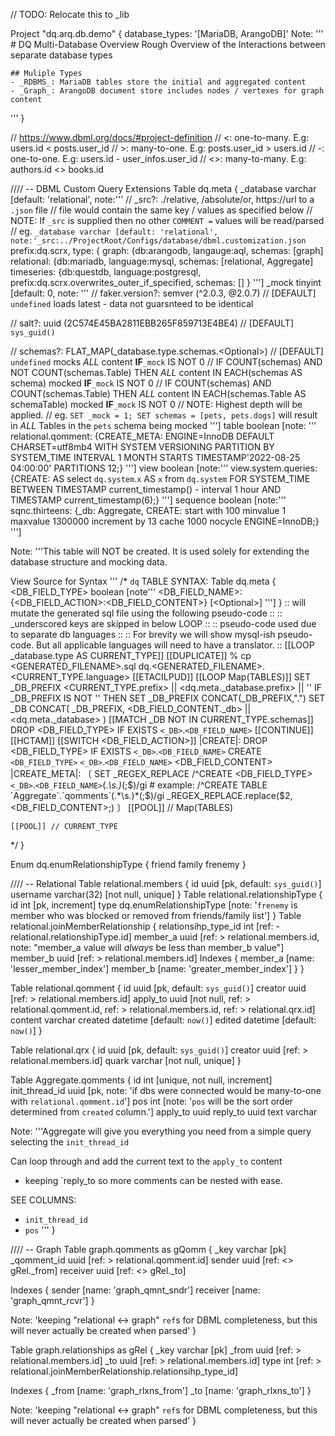 // TODO: Relocate this to _lib

Project "dq.arq.db.demo" {
  database_types: '[MariaDB, ArangoDB]'
  Note: '''
    # DQ Multi-Database Overview
    Rough Overview of the Interactions between separate database types

    ## Muliple Types
    - _RDBMS_: MariaDB tables store the initial and aggregated content
    - _Graph_: ArangoDB document store includes nodes / vertexes for graph content
  '''
}

// https://www.dbml.org/docs/#project-definition
// <: one-to-many. E.g: users.id < posts.user_id
// >: many-to-one. E.g: posts.user_id > users.id
// -: one-to-one. E.g: users.id - user_infos.user_id
// <>: many-to-many. E.g: authors.id <> books.id

//// -- DBML Custom Query Extensions
Table dq.meta {
  _database varchar [default: 'relational', note:'''
    // _src?: ./relative, /absolute/or, https://url to a `.json` file
      // file would contain the same key / values as specified below
    // NOTE: If `_src` is supplied then no other `COMMENT =` values will be read/parsed
      // eg. `_database varchar [default: 'relational', note:'_src:../ProjectRoot/Configs/database/dbml.customization.json`
    prefix:dq.scrx,
    type: {
      graph: {db:arangodb, langauge:aql, schemas: [graph]
      relational: {db:mariadb, language:mysql, schemas: [relational, Aggregate]
      timeseries: {db:questdb, language:postgresql, prefix:dq.scrx.overwrites_outer_if_specified, schemas: []
    }
  ''']
  _mock tinyint [default: 0, note: '''
  // faker.version?: semver (^2.0.3, @2.0.7) // [DEFAULT] `undefined` loads latest - data not guarsnteed to be identical
  
  // salt?: uuid (2C574E45BA2811EBB265F859713E4BE4) // [DEFAULT] `sys_guid()`
  
  // schemas?: FLAT_MAP(_database.type.schemas.<Optional<Table>>) // [DEFAULT] `undefined` mocks _ALL_ content **IF** `_mock` IS NOT 0
    // IF COUNT(schemas) AND NOT COUNT(schemas.Table) THEN _ALL_ content IN EACH(schemas AS schema) mocked **IF** `_mock` IS NOT 0
    // IF COUNT(schemas) AND COUNT(schemas.Table) THEN _ALL_ content IN EACH(schemas.Table AS schemaTable) mocked **IF** `_mock` IS NOT 0
  // NOTE: Highest depth will be applied.
    // eg. `SET _mock = 1; SET schemas = [pets, pets.dogs]` will result in _ALL_ Tables in the `pets` schema being mocked
  ''']
  table boolean [note: '''
    relational.qomment: {CREATE_META: ENGINE=InnoDB DEFAULT CHARSET=utf8mb4 WITH SYSTEM VERSIONING PARTITION BY SYSTEM_TIME INTERVAL 1 MONTH STARTS TIMESTAMP'2022-08-25 04:00:00' PARTITIONS 12;}
  ''']
  view boolean [note:'''
    view.system.queries: {CREATE: AS select `dq.system`.`x` AS `x` from `dq.system` FOR SYSTEM_TIME BETWEEN TIMESTAMP current_timestamp() - interval 1 hour AND TIMESTAMP current_timestamp(6);}
  ''']
  sequence boolean [note:'''
    sqnc.thirteens: {_db: Aggregate, CREATE: start with 100 minvalue 1 maxvalue 1300000 increment by 13 cache 1000 nocycle ENGINE=InnoDB;}
  ''']
  
  Note: '''This table will NOT be created. It is used solely for extending the database structure and mocking data.
  
View Source for Syntax
'''
  /* `dq` TABLE SYNTAX:
    Table dq.meta {
     <DB_FIELD_TYPE> boolean [note\'\'\'
      <DB_FIELD_NAME>: {<DB_FIELD_ACTION>:<DB_FIELD_CONTENT>}
      [<Optional<ITERABLE>>]
     \'\'\']
    }
  :: will mutate the generated sql file using the following pseudo-code ::
      :: _underscored keys are skipped in below LOOP ::
        :: pseudo-code used due to separate db languages ::
  :: For brevity we will show mysql-ish pseudo-code.
      But all applicable languages will need to have a translator. ::
    [[LOOP _database.type AS CURRENT_TYPE]]
      [[DUPLICATE]]
        % cp <GENERATED_FILENAME>.sql dq.<GENERATED_FILENAME>.<CURRENT_TYPE.language>
      [[ETACILPUD]]
      [[LOOP Map(TABLES)]]
        SET _DB_PREFIX <CURRENT_TYPE.prefix> || <dq.meta._database.prefix> || ''
        IF _DB_PREFIX IS NOT '' THEN SET _DB_PREFIX CONCAT(_DB_PREFIX,".")
        SET _DB CONCAT(
          _DB_PREFIX,
          <DB_FIELD_CONTENT._db> || <dq.meta._database>
        )
        [[MATCH _DB NOT IN CURRENT_TYPE.schemas]]
          DROP <DB_FIELD_TYPE> IF EXISTS `<_DB>`.`<DB_FIELD_NAME>`
          [[CONTINUE]]
        [[HCTAM]]
        [[SWITCH <DB_FIELD_ACTION>]]
          |CREATE|:
            DROP <DB_FIELD_TYPE> IF EXISTS `<_DB>`.`<DB_FIELD_NAME>`
            CREATE `<DB_FIELD_TYPE>` `<_DB>`.`<DB_FIELD_NAME>` <DB_FIELD_CONTENT>
          |CREATE_META|:
            〔
            SET _REGEX_REPLACE /^CREATE <DB_FIELD_TYPE> `<_DB>`.`<DB_FIELD_NAME>`(.*\s.)*(;$)/gi
              # example: /^CREATE TABLE `Aggregate`.`qomments`(.*\s.)*(;$)/gi
            _REGEX_REPLACE.replace($2, <DB_FIELD_CONTENT>;)
            〕
      [[POOL]] // Map(TABLES)
      
    [[POOL]] // CURRENT_TYPE
*/
}

Enum dq.enumRelationshipType {
  friend
  family
  frenemy
}

//// -- Relational
Table relational.members {
  id uuid [pk, default: `sys_guid()`]
  username varchar(32) [not null, unique]
}
Table relational.relationshipType {
  id int [pk, increment]
  type dq.enumRelationshipType [note: '`frenemy` is member who was blocked or removed from friends/family list']
}
Table relational.joinMemberRelationship {
  relationsihp_type_id int [ref: - relational.relationshipType.id]
  member_a uuid [ref: > relational.members.id, note: "member_a value will _always_ be less than member_b value"]
  member_b uuid [ref: > relational.members.id]
  Indexes {
    member_a [name: 'lesser_member_index']
    member_b [name: 'greater_member_index']
  }
}

Table relational.qomment {
  id uuid [pk, default: `sys_guid()`]
  creator uuid [ref: > relational.members.id]
  apply_to uuid [not null,
    ref: > relational.qomment.id,
    ref: > relational.members.id,
    ref: > relational.qrx.id]
  content varchar
  created datetime [default: `now()`]
  edited datetime [default: `now()`]
}

Table relational.qrx {
  id uuid [pk, default: `sys_guid()`]
  creator uuid [ref: > relational.members.id]
  quark varchar [not null, unique]
}

Table Aggregate.qomments
{
  id int [unique, not null, increment]
  init_thread_id uuid [pk, note: 'if dbs were connected would be many-to-one with `relational.qomment.id`']
  pos int [note: '`pos` will be the sort order determined from `created` column.']
  apply_to uuid
  reply_to uuid
  text varchar
  
Note: '''Aggregate will give you everything you need from a simple query selecting the `init_thread_id`

Can loop through and add the current text to the `apply_to` content
  - keeping `reply_to so more comments can be nested with ease.

SEE COLUMNS:
  - `init_thread_id`
  - `pos`
'''
}

//// -- Graph
Table graph.qomments as gQomm {
  _key varchar [pk]
  _qomment_id uuid [ref: > relational.qomment.id]
  sender uuid [ref: <> gRel._from]
  receiver uuid [ref: <> gRel._to]
  
  Indexes {
    sender [name: 'graph_qmnt_sndr']
    receiver [name: 'graph_qmnt_rcvr']
  }
  
  Note: 'keeping "relational <-> graph" `ref`s for DBML completeness, but this will never actually be created when parsed'
}

Table graph.relationships as gRel {
  _key varchar [pk]
  _from uuid [ref: > relational.members.id]
  _to uuid [ref: > relational.members.id]
  type int [ref: > relational.joinMemberRelationship.relationsihp_type_id]
  
  Indexes {
    _from [name: 'graph_rlxns_from']
    _to [name: 'graph_rlxns_to']
  }
  
  Note: 'keeping "relational <-> graph" `ref`s for DBML completeness, but this will never actually be created when parsed'
}
